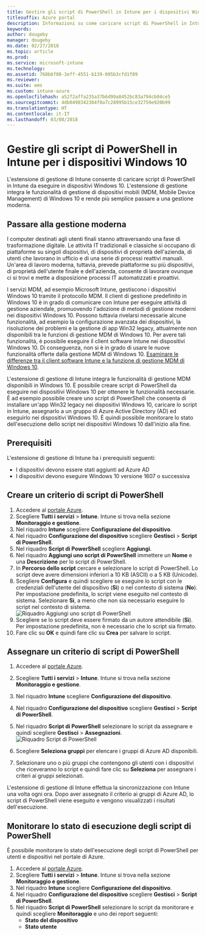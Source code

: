 ```yaml
---
title: Gestire gli script di PowerShell in Intune per i dispositivi Windows 10
titlesuffix: Azure portal
description: Informazioni su come caricare script di PowerShell in Intune per l'esecuzione in dispositivi Windows 10.
keywords: 
author: dougeby
manager: dougeby
ms.date: 02/27/2018
ms.topic: article
ms.prod: 
ms.service: microsoft-intune
ms.technology: 
ms.assetid: 768b6f08-3eff-4551-b139-095b3cfd1f89
ms.reviewer: 
ms.suite: ems
ms.custom: intune-azure
ms.openlocfilehash: a52f2affa235a37b6d99a8452bc83a794cb04ce5
ms.sourcegitcommit: 4db0498342364f8a7c28995b15ce32759e920b99
ms.translationtype: HT
ms.contentlocale: it-IT
ms.lasthandoff: 03/08/2018
---
```

# <a name="manage-powershell-scripts-in-intune-for-windows-10-devices"></a>Gestire gli script di PowerShell in Intune per i dispositivi Windows 10
L'estensione di gestione di Intune consente di caricare script di PowerShell in Intune da eseguire in dispositivi Windows 10. L'estensione di gestione integra le funzionalità di gestione di dispositivi mobili (MDM, Mobile Device Management) di Windows 10 e rende più semplice passare a una gestione moderna.

## <a name="moving-to-modern-management"></a>Passare alla gestione moderna
I computer destinati agli utenti finali stanno attraversando una fase di trasformazione digitale. Le attività IT tradizionali e classiche si occupano di piattaforme su singoli dispositivi, di dispositivi di proprietà dell'azienda, di utenti che lavorano in ufficio e di una serie di processi reattivi manuali. Un'area di lavoro moderna, tuttavia, prevede piattaforme su più dispositivi, di proprietà dell'utente finale e dell'azienda, consente di lavorare ovunque ci si trovi e mette a disposizione processi IT automatizzati e proattivi. 

I servizi MDM, ad esempio Microsoft Intune, gestiscono i dispositivi Windows 10 tramite il protocollo MDM. Il client di gestione predefinito in Windows 10 è in grado di comunicare con Intune per eseguire attività di gestione aziendale, promuovendo l'adozione di metodi di gestione moderni nei dispositivi Windows 10. Possono tuttavia rivelarsi necessarie alcune funzionalità, ad esempio la configurazione avanzata dei dispositivi, la risoluzione dei problemi e la gestione di app Win32 legacy, attualmente non disponibili tra le funzioni di gestione MDM di Windows 10. Per avere tali funzionalità, è possibile eseguire il client software Intune nei dispositivi Windows 10. Di conseguenza, non si è in grado di usare le nuove funzionalità offerte dalla gestione MDM di Windows 10. [Esaminare le differenze tra il client software Intune e la funzione di gestione MDM di Windows 10](https://docs.microsoft.com/intune-classic/deploy-use/pc-management-comparison).

L'estensione di gestione di Intune integra le funzionalità di gestione MDM disponibili in Windows 10. È possibile creare script di PowerShell da eseguire nei dispositivi Windows 10 per ottenere le funzionalità necessarie. È ad esempio possibile creare uno script di PowerShell che consenta di installare un'app Win32 legacy nei dispositivi Windows 10, caricare lo script in Intune, assegnarlo a un gruppo di Azure Active Directory (AD) ed eseguirlo nei dispositivi Windows 10. È quindi possibile monitorare lo stato dell'esecuzione dello script nei dispositivi Windows 10 dall'inizio alla fine.

## <a name="prerequisites"></a>Prerequisiti
L'estensione di gestione di Intune ha i prerequisiti seguenti:
- I dispositivi devono essere stati aggiunti ad Azure AD
- I dispositivi devono eseguire Windows 10 versione 1607 o successiva

## <a name="create-a-powershell-script-policy"></a>Creare un criterio di script di PowerShell 
1. Accedere al [portale Azure](https://portal.azure.com).
2. Scegliere **Tutti i servizi** > **Intune**. Intune si trova nella sezione **Monitoraggio e gestione**.
3. Nel riquadro **Intune** scegliere **Configurazione del dispositivo**.
4. Nel riquadro **Configurazione del dispositivo** scegliere **Gestisci** > **Script di PowerShell**.
5. Nel riquadro **Script di PowerShell** scegliere **Aggiungi**.
6. Nel riquadro **Aggiungi uno script di PowerShell** immettere un **Nome** e una **Descrizione** per lo script di PowerShell.
7. In **Percorso dello script** cercare e selezionare lo script di PowerShell. Lo script deve avere dimensioni inferiori a 10 KB (ASCII) o a 5 KB (Unicode).
8. Scegliere **Configura** e quindi scegliere se eseguire lo script con le credenziali dell'utente del dispositivo (**Sì**) o nel contesto di sistema (**No**). Per impostazione predefinita, lo script viene eseguito nel contesto di sistema. Selezionare **Sì**, a meno che non sia necessario eseguire lo script nel contesto di sistema. 
  ![Riquadro Aggiungi uno script di PowerShell](./media/mgmt-extension-add-script.png)
9. Scegliere se lo script deve essere firmato da un autore attendibile (**Sì**). Per impostazione predefinita, non è necessario che lo script sia firmato. 
10. Fare clic su **OK** e quindi fare clic su **Crea** per salvare lo script.

## <a name="assign-a-powershell-script-policy"></a>Assegnare un criterio di script di PowerShell
1. Accedere al [portale Azure](https://portal.azure.com).
2. Scegliere **Tutti i servizi** > **Intune**. Intune si trova nella sezione **Monitoraggio e gestione**.
3. Nel riquadro **Intune** scegliere **Configurazione del dispositivo**.
4. Nel riquadro **Configurazione del dispositivo** scegliere **Gestisci** > **Script di PowerShell**.
5. Nel riquadro **Script di PowerShell** selezionare lo script da assegnare e quindi scegliere **Gestisci** > **Assegnazioni**.
  ![Riquadro Script di PowerShell](./media/mgmt-extension-assignments.png)
 
6. Scegliere **Seleziona gruppi** per elencare i gruppi di Azure AD disponibili. 
7. Selezionare uno o più gruppi che contengono gli utenti con i dispositivi che riceveranno lo script e quindi fare clic su **Seleziona** per assegnare i criteri ai gruppi selezionati.

L'estensione di gestione di Intune effettua la sincronizzazione con Intune una volta ogni ora. Dopo aver assegnato il criterio ai gruppi di Azure AD, lo script di PowerShell viene eseguito e vengono visualizzati i risultati dell'esecuzione. 
 
## <a name="monitor-run-status-for-powershell-scripts"></a>Monitorare lo stato di esecuzione degli script di PowerShell
È possibile monitorare lo stato dell'esecuzione degli script di PowerShell per utenti e dispositivi nel portale di Azure.
1. Accedere al [portale Azure](https://portal.azure.com).
2. Scegliere **Tutti i servizi** > **Intune**. Intune si trova nella sezione **Monitoraggio e gestione**.
3. Nel riquadro **Intune** scegliere **Configurazione del dispositivo**.
4. Nel riquadro **Configurazione del dispositivo** scegliere **Gestisci** > **Script di PowerShell**.
5. Nel riquadro **Script di PowerShell** selezionare lo script da monitorare e quindi scegliere **Monitoraggio** e uno dei report seguenti:
   - **Stato del dispositivo**
   - **Stato utente**

